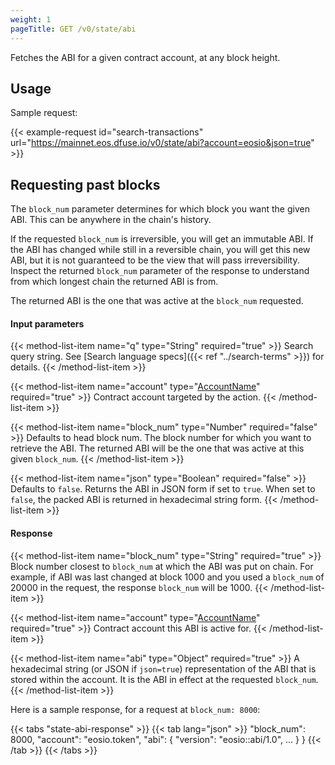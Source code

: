 ```yaml
---
weight: 1
pageTitle: GET /v0/state/abi
---
```

Fetches the ABI for a given contract account, at any block height.

## Usage

Sample request:

{{< example-request id="search-transactions" url="https://mainnet.eos.dfuse.io/v0/state/abi?account=eosio&json=true" >}}

## Requesting past blocks

The `block_num` parameter determines for which block you want the given
ABI. This can be anywhere in the chain's history.

If the requested `block_num` is irreversible, you will get an
immutable ABI. If the ABI has changed while still in a reversible
chain, you will get this new ABI, but it is not guaranteed to be the view
that will pass irreversibility. Inspect the returned `block_num` parameter
of the response to understand from which longest chain the returned ABI is from.

The returned ABI is the one that was active at the `block_num` requested.

#### Input parameters

{{< method-list-item name="q" type="String" required="true" >}}
  Search query string. See [Search language specs]({{< ref "../search-terms" >}}) for details.
{{< /method-list-item >}}

{{< method-list-item name="account" type="[AccountName](/eosio/public-apis/reference/types/accountname)" required="true" >}}
  Contract account targeted by the action.
{{< /method-list-item >}}

{{< method-list-item name="block_num" type="Number" required="false" >}}
  Defaults to head block num. The block number for which you want to retrieve the ABI. The returned ABI will be the one that was active at this given `block_num`.
{{< /method-list-item >}}

{{< method-list-item name="json" type="Boolean" required="false" >}}
  Defaults to `false`. Returns the ABI in JSON form if set to `true`. When set to `false`, the packed ABI is returned in hexadecimal string form.
{{< /method-list-item >}}

#### Response

{{< method-list-item name="block_num" type="String" required="true" >}}
  Block number closest to `block_num` at which the ABI was put on chain. For example, if ABI was last changed at block 1000 and you used a `block_num` of 20000 in the request, the response `block_num` will be 1000.
{{< /method-list-item >}}

{{< method-list-item name="account" type="[AccountName](/eosio/public-apis/reference/types/accountname)" required="true" >}}
  Contract account this ABI is active for.
{{< /method-list-item >}}

{{< method-list-item name="abi" type="Object" required="true" >}}
  A hexadecimal string (or JSON if `json=true`) representation of the ABI that is stored within the account. It is the ABI in effect at the requested `block_num`.
{{< /method-list-item >}}

Here is a sample response, for a request at `block_num: 8000`:

{{< tabs "state-abi-response" >}}
{{< tab lang="json" >}}
  "block_num": 8000,
  "account": "eosio.token",
  "abi": {
    "version": "eosio::abi/1.0",
    ...
  }
}
{{< /tab >}}
{{< /tabs >}}
